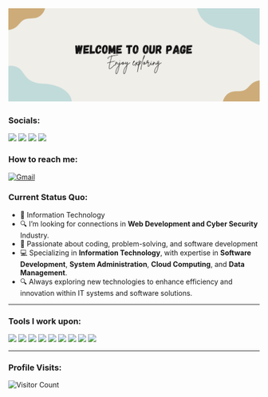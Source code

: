 [![@LouieAguilar-Official](https://raw.githubusercontent.com/LouieAguilar-Official/LouieAguilar-Official/main/assets/pic.png)](https://facebook.com/carlcastanas)
------------------------------------------- 
### Socials: 
<a href="#"><img src="https://img.shields.io/badge/louieaguilar-FF0000?style=for-the-badge&logo=youtube&logoColor=white"></a> <a href="#"><img src="https://img.shields.io/badge/louieaguilar-%23E4405F.svg?&style=for-the-badge&logo=instagram&logoColor=white"></a>  <a href="#"><img src="https://img.shields.io/badge/louieaguilar-%230077B5.svg?&style=for-the-badge&logo=linkedin&logoColor=white"></a> <a href="https://www.facebook.com/louie.aguilar023"><img src="https://img.shields.io/badge/louieaguilar-1877F2?style=for-the-badge&logo=facebook&logoColor=white"></a>
<br>
### How to reach me: 
<a href="mailto:louieaguilar.official@gmail.com">
  <img src="https://img.shields.io/badge/-louieaguilar.official%40gmail.com-D14836?&style=for-the-badge&logo=gmail&logoColor=white" alt="Gmail">
</a>

### Current Status Quo:

- 💼 Information Technology
- 🔍 I’m looking for connections in <strong>Web Development and Cyber Security</strong> Industry.
- 🚀 Passionate about coding, problem-solving, and software development
- 💻 Specializing in <strong>Information Technology</strong>, with expertise in <strong>Software Development</strong>, <strong>System Administration</strong>, <strong>Cloud Computing</strong>, and <strong>Data Management</strong>.
- 🔍 Always exploring new technologies to enhance efficiency and innovation within IT systems and software solutions.

------------------------------------------- 

### Tools I work upon:

<img src="https://img.shields.io/badge/html5-%23E34F26.svg?style=for-the-badge&logo=html5&logoColor=white">   <img src="https://img.shields.io/badge/css3%20-%2314354C.svg?&style=for-the-badge&logo=css3&logoColor=white">   <img src="https://img.shields.io/badge/javascript%20-%23323330.svg?&style=for-the-badge&logo=javascript&logoColor=%23F7DF1E">  <img src="https://img.shields.io/badge/react-%2320232a.svg?style=for-the-badge&logo=react&logoColor=%2361DAFB">  <img src="https://img.shields.io/badge/node.js%20-%23008CC1.svg?&style=for-the-badge&logo=node.js&logoColor=white">  <img src="https://img.shields.io/badge/git%20-%23F05032.svg?&style=for-the-badge&logo=git&logoColor=white"/> <img src="http://img.shields.io/badge/-VS%20Code-000000?style=for-the-badge&logo=Visual-studio-code&logoColor=blue">  <img src="https://img.shields.io/badge/Canva-%2300C4CC.svg?style=for-the-badge&logo=Canva&logoColor=white"> <img src="https://img.shields.io/badge/figma-%23F24E1E.svg?style=for-the-badge&logo=figma&logoColor=white"> 


[//]: <> (Credits: louieaguilar)
[//]: <> (Credits: Last edited on: 02/17/225)


------------------------------------------- 

### Profile Visits:
![Visitor Count](https://profile-counter.glitch.me/{carlcastanas}/count.svg)
